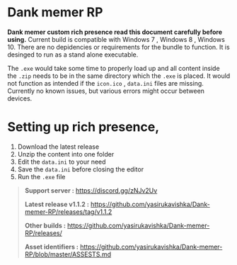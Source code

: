 # Dank memer RP
**Dank memer custom rich presence read this document carefully before using.** Current build is compatible with Windows 7 , Windows 8 , Windows 10. There are no depidencies or requirements for the bundle to function. It is desinged to run as a stand alone executable.

The `.exe` would take some time to properly load up and all content inside the `.zip` needs to be in the same directory which the `.exe` is placed.  It would not function as intended if the `icon.ico` , `data.ini` files are missing.  Currently no known issues, but various errors might occur between devices.

# Setting up rich presence,
1. Download the latest release
2. Unzip the content into one folder
3. Edit the `data.ini` to your need
4. Save the `data.ini` before closing the editor
5. Run the `.exe` file


> **Support server :** https://discord.gg/zNJv2Uv
>
> **Latest release v1.1.2 :** https://github.com/yasirukavishka/Dank-memer-RP/releases/tag/v1.1.2
>
> **Other builds :** https://github.com/yasirukavishka/Dank-memer-RP/releases/
>
> **Asset identifiers :** https://github.com/yasirukavishka/Dank-memer-RP/blob/master/ASSESTS.md

